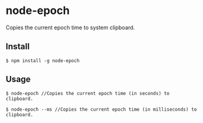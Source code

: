 # node-epoch

Copies the current epoch time to system clipboard.

## Install
`$ npm install -g node-epoch`

## Usage

`$ node-epoch //Copies the current epoch time (in seconds) to clipboard.`

`$ node-epoch --ms //Copies the current epoch time (in milliseconds) to clipboard.`

